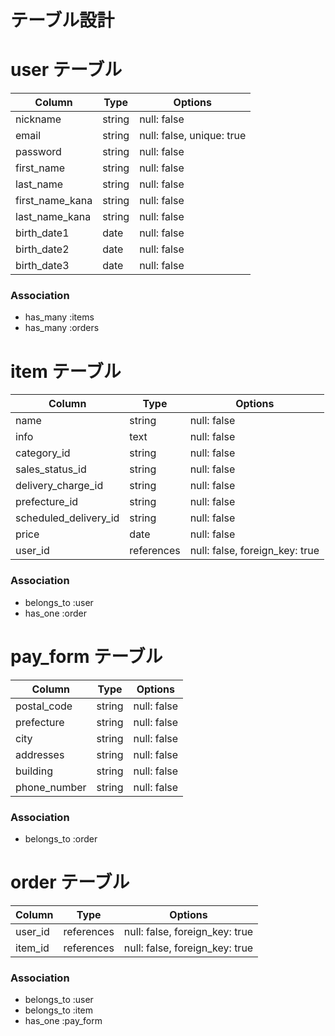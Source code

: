# テーブル設計

# user テーブル

| Column          | Type   | Options                   |
| --------------- | ------ | ------------------------- |
| nickname        | string | null: false               |
| email           | string | null: false, unique: true |
| password        | string | null: false               |
| first_name      | string | null: false               |
| last_name       | string | null: false               |
| first_name_kana | string | null: false               |
| last_name_kana  | string | null: false               |
| birth_date1     | date   | null: false               |
| birth_date2     | date   | null: false               |
| birth_date3     | date   | null: false               |

### Association

- has_many :items
- has_many :orders


# item テーブル

| Column                   | Type         | Options                        |
| ------------------------ | ------------ | ------------------------------ |
| name                     | string       | null: false                    | 
| info                     | text         | null: false                    |
| category_id              | string       | null: false                    |
| sales_status_id          | string       | null: false                    |
| delivery_charge_id       | string       | null: false                    |
| prefecture_id            | string       | null: false                    |
| scheduled_delivery_id    | string       | null: false                    |
| price                    | date         | null: false                    |
| user_id                  | references   | null: false, foreign_key: true |

### Association
 
- belongs_to :user
- has_one :order


# pay_form テーブル
| Column                   | Type   | Options                        |
| ------------------------ | ------ | ------------------------------ |
| postal_code              | string | null: false                    | 
| prefecture               | string | null: false                    |
| city                     | string | null: false                    |
| addresses                | string | null: false                    |
| building                 | string | null: false                    |
| phone_number             | string | null: false                    |

### Association
- belongs_to :order


# order テーブル
| Column               | Type       | Options                        |
| -------------------- | ---------- | ------------------------------ |
| user_id              | references | null: false, foreign_key: true | 
| item_id              | references | null: false, foreign_key: true |

### Association
- belongs_to :user
- belongs_to :item
- has_one :pay_form

